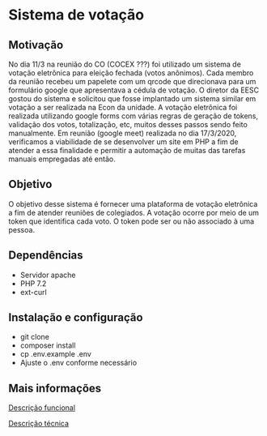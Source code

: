 # Sistema de votação

## Motivação
No dia 11/3 na reunião do CO (COCEX ???) foi utilizado um sistema de votação eletrônica para eleição fechada (votos anônimos). Cada membro da reunião recebeu um papelete com um qrcode que direcionava para um formulário google que apresentava a cédula de votação. O diretor da EESC gostou do sistema e solicitou que fosse implantado um sistema similar em votação a ser realizada na Econ da unidade. A votação eletrônica foi realizada utilizando google forms com várias regras de geração de tokens, validação dos votos, totalização, etc, muitos desses passos sendo feito manualmente. Em reunião (google meet) realizada no dia 17/3/2020, verificamos a viabilidade de se desenvolver um site em PHP a fim de atender a essa finalidade e permitir a automação de muitas das tarefas manuais empregadas até então.

## Objetivo

O objetivo desse sistema é fornecer uma plataforma de votação eletrônica a fim de atender reuniões de colegiados. A votação ocorre por meio de um token que identifica cada voto. O token pode ser ou não associado à uma pessoa.

## Dependências

* Servidor apache
* PHP 7.2
* ext-curl

## Instalação e configuração

* git clone
* composer install
* cp .env.example .env
* Ajuste o .env conforme necessário

## Mais informações

[Descrição funcional](doc/descricao_funcional.md)

[Descrição técnica](doc/descricao_tecnica.md)

